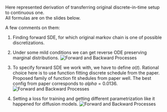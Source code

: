 Here represented derivation of transferring original discrete-in-time setup to continuous one.   
All formulas are on the slides below.

A few comments on them:  

1. Finding forward SDE, for which original markov chain is one of possible discretizations.
2. Under some mild conditions we can get reverse ODE preserving marginal distributions.
![Forward and Backward Processes](/resshift-continuous-in-time/theoretical_part/docs/1_forward_and_backward.jpg)

3. To specify forward SDE we work with, we have to define $\alpha(t)$. Rational choice here is to use function fitting discrete schedule from the paper. Proposed family of function fit shedules from paper well. The best config from paper corresponds to $alpha=0.0136$.
![Forward and Backward Processes](/resshift-continuous-in-time/theoretical_part/docs/2_alpha_t.jpg)

4. Setting a loss for training and getting different parametrization like it happened for diffusion models.
![Forward and Backward Processes](/resshift-continuous-in-time/theoretical_part/docs/3_parametrizations.jpg)

